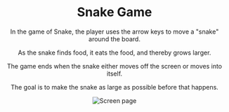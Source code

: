<div align="center">

# Snake Game

<!-- DESCRIPTION -->
  
<p align="left">
  
In the game of Snake, the player uses the arrow keys to move a "snake" around the board. 

As the snake finds food, it eats the food, and thereby grows larger. 

The game ends when the snake either moves off the screen or moves into itself. 

The goal is to make the snake as large as possible before that happens.
  
</p>
  
![Screen page][screen]

[screen]: gif/chrome-capture-2023-1-21.gif
</div>

